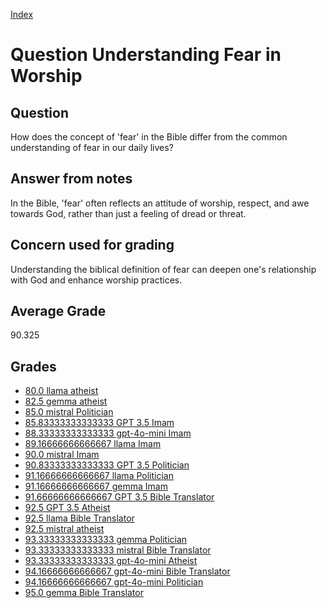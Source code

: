 
[Index](../../index.md)
# Question Understanding Fear in Worship
## Question
How does the concept of 'fear' in the Bible differ from the common understanding of fear in our daily lives?

## Answer from notes
In the Bible, 'fear' often reflects an attitude of worship, respect, and awe towards God, rather than just a feeling of dread or threat.

## Concern used for grading
Understanding the biblical definition of fear can deepen one's relationship with God and enhance worship practices.

## Average Grade
90.325

## Grades
 * [80.0 llama atheist](../answers/llama_atheist/Understanding_Fear_in_Worship.md)
 * [82.5 gemma atheist](../answers/gemma_atheist/Understanding_Fear_in_Worship.md)
 * [85.0 mistral Politician](../answers/mistral_Politician/Understanding_Fear_in_Worship.md)
 * [85.83333333333333 GPT 3.5 Imam](../answers/GPT_3.5_Imam/Understanding_Fear_in_Worship.md)
 * [88.33333333333333 gpt-4o-mini Imam](../answers/gpt-4o-mini_Imam/Understanding_Fear_in_Worship.md)
 * [89.16666666666667 llama Imam](../answers/llama_Imam/Understanding_Fear_in_Worship.md)
 * [90.0 mistral Imam](../answers/mistral_Imam/Understanding_Fear_in_Worship.md)
 * [90.83333333333333 GPT 3.5 Politician](../answers/GPT_3.5_Politician/Understanding_Fear_in_Worship.md)
 * [91.16666666666667 llama Politician](../answers/llama_Politician/Understanding_Fear_in_Worship.md)
 * [91.16666666666667 gemma Imam](../answers/gemma_Imam/Understanding_Fear_in_Worship.md)
 * [91.66666666666667 GPT 3.5 Bible Translator](../answers/GPT_3.5_Bible_Translator/Understanding_Fear_in_Worship.md)
 * [92.5 GPT 3.5 Atheist](../answers/GPT_3.5_Atheist/Understanding_Fear_in_Worship.md)
 * [92.5 llama Bible Translator](../answers/llama_Bible_Translator/Understanding_Fear_in_Worship.md)
 * [92.5 mistral atheist](../answers/mistral_atheist/Understanding_Fear_in_Worship.md)
 * [93.33333333333333 gemma Politician](../answers/gemma_Politician/Understanding_Fear_in_Worship.md)
 * [93.33333333333333 mistral Bible Translator](../answers/mistral_Bible_Translator/Understanding_Fear_in_Worship.md)
 * [93.33333333333333 gpt-4o-mini Atheist](../answers/gpt-4o-mini_Atheist/Understanding_Fear_in_Worship.md)
 * [94.16666666666667 gpt-4o-mini Bible Translator](../answers/gpt-4o-mini_Bible_Translator/Understanding_Fear_in_Worship.md)
 * [94.16666666666667 gpt-4o-mini Politician](../answers/gpt-4o-mini_Politician/Understanding_Fear_in_Worship.md)
 * [95.0 gemma Bible Translator](../answers/gemma_Bible_Translator/Understanding_Fear_in_Worship.md)
